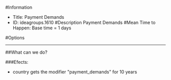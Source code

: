#Information
 - Title: Payment Demands
 - ID: ideagroups.1610
#Description
Payment Demands
#Mean Time to Happen:
Base time = 1 days

#Options

___
##What can we do?

###Efects:<ul><li>country gets the modifier "payment_demands" for 10 years</li></ul>
